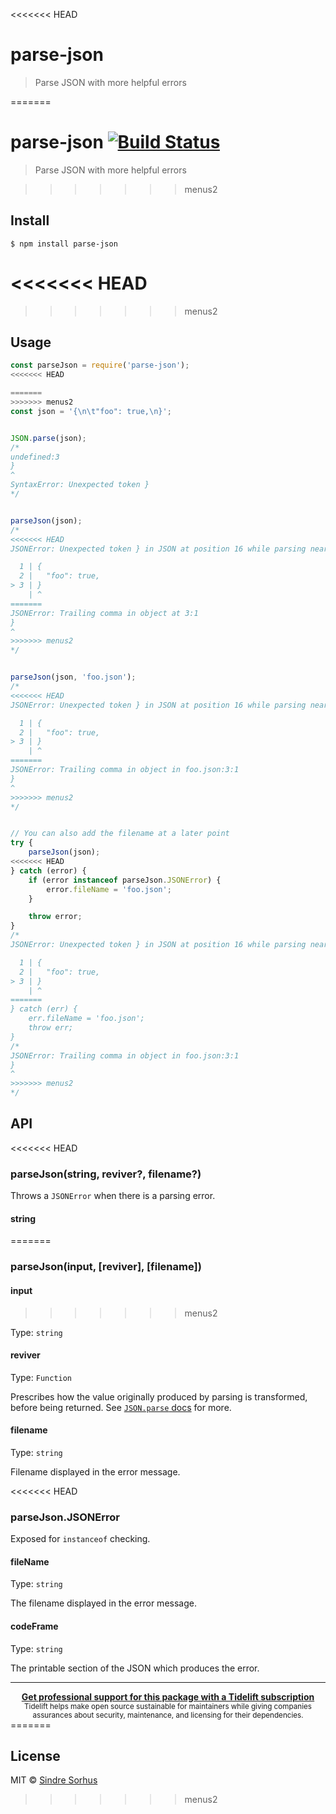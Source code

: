 <<<<<<< HEAD
# parse-json

> Parse JSON with more helpful errors

=======
# parse-json [![Build Status](https://travis-ci.org/sindresorhus/parse-json.svg?branch=master)](https://travis-ci.org/sindresorhus/parse-json)

> Parse JSON with more helpful errors


>>>>>>> menus2
## Install

```
$ npm install parse-json
```

<<<<<<< HEAD
=======

>>>>>>> menus2
## Usage

```js
const parseJson = require('parse-json');
<<<<<<< HEAD

=======
>>>>>>> menus2
const json = '{\n\t"foo": true,\n}';


JSON.parse(json);
/*
undefined:3
}
^
SyntaxError: Unexpected token }
*/


parseJson(json);
/*
<<<<<<< HEAD
JSONError: Unexpected token } in JSON at position 16 while parsing near '{      "foo": true,}'

  1 | {
  2 |   "foo": true,
> 3 | }
    | ^
=======
JSONError: Trailing comma in object at 3:1
}
^
>>>>>>> menus2
*/


parseJson(json, 'foo.json');
/*
<<<<<<< HEAD
JSONError: Unexpected token } in JSON at position 16 while parsing near '{      "foo": true,}' in foo.json

  1 | {
  2 |   "foo": true,
> 3 | }
    | ^
=======
JSONError: Trailing comma in object in foo.json:3:1
}
^
>>>>>>> menus2
*/


// You can also add the filename at a later point
try {
	parseJson(json);
<<<<<<< HEAD
} catch (error) {
	if (error instanceof parseJson.JSONError) {
		error.fileName = 'foo.json';
	}

	throw error;
}
/*
JSONError: Unexpected token } in JSON at position 16 while parsing near '{      "foo": true,}' in foo.json

  1 | {
  2 |   "foo": true,
> 3 | }
    | ^
=======
} catch (err) {
	err.fileName = 'foo.json';
	throw err;
}
/*
JSONError: Trailing comma in object in foo.json:3:1
}
^
>>>>>>> menus2
*/
```

## API

<<<<<<< HEAD
### parseJson(string, reviver?, filename?)

Throws a `JSONError` when there is a parsing error.

#### string
=======
### parseJson(input, [reviver], [filename])

#### input
>>>>>>> menus2

Type: `string`

#### reviver

Type: `Function`

Prescribes how the value originally produced by parsing is transformed, before being returned. See [`JSON.parse` docs](https://developer.mozilla.org/en-US/docs/Web/JavaScript/Reference/Global_Objects/JSON/parse#Using_the_reviver_parameter
) for more.

#### filename

Type: `string`

Filename displayed in the error message.

<<<<<<< HEAD
### parseJson.JSONError

Exposed for `instanceof` checking.

#### fileName

Type: `string`

The filename displayed in the error message.

#### codeFrame

Type: `string`

The printable section of the JSON which produces the error.

---

<div align="center">
	<b>
		<a href="https://tidelift.com/subscription/pkg/npm-parse-json?utm_source=npm-parse-json&utm_medium=referral&utm_campaign=readme">Get professional support for this package with a Tidelift subscription</a>
	</b>
	<br>
	<sub>
		Tidelift helps make open source sustainable for maintainers while giving companies<br>assurances about security, maintenance, and licensing for their dependencies.
	</sub>
</div>
=======

## License

MIT © [Sindre Sorhus](https://sindresorhus.com)
>>>>>>> menus2
